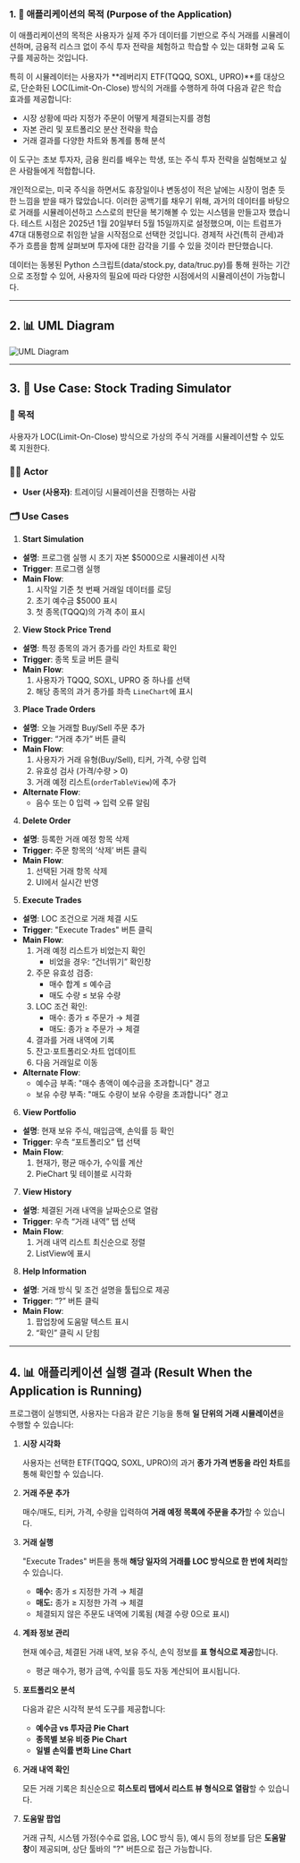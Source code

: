 ### 1. 📌 **애플리케이션의 목적 (Purpose of the Application)**

이 애플리케이션의 목적은 사용자가 실제 주가 데이터를 기반으로 주식 거래를 시뮬레이션하며, 금융적 리스크 없이 주식 투자 전략을 체험하고 학습할 수 있는 대화형 교육 도구를 제공하는 것입니다.

특히 이 시뮬레이터는 사용자가 **레버리지 ETF(TQQQ, SOXL, UPRO)**를 대상으로, 단순화된 LOC(Limit-On-Close) 방식의 거래를 수행하게 하여 다음과 같은 학습 효과를 제공합니다:

- 시장 상황에 따라 지정가 주문이 어떻게 체결되는지를 경험
- 자본 관리 및 포트폴리오 분산 전략을 학습
- 거래 결과를 다양한 차트와 통계를 통해 분석

이 도구는 초보 투자자, 금융 원리를 배우는 학생, 또는 주식 투자 전략을 실험해보고 싶은 사람들에게 적합합니다.

개인적으로는, 미국 주식을 하면서도 휴장일이나 변동성이 적은 날에는 시장이 멈춘 듯한 느낌을 받을 때가 많았습니다. 이러한 공백기를 채우기 위해, 과거의 데이터를 바탕으로 거래를 시뮬레이션하고 스스로의 판단을 복기해볼 수 있는 시스템을 만들고자 했습니다. 테스트 시점은 2025년 1월 20일부터 5월 15일까지로 설정했으며, 이는 트럼프가 47대 대통령으로 취임한 날을 시작점으로 선택한 것입니다. 경제적 사건(특히 관세)과 주가 흐름을 함께 살펴보며 투자에 대한 감각을 기를 수 있을 것이라 판단했습니다.

데이터는 동봉된 Python 스크립트(data/stock.py, data/truc.py)를 통해 원하는 기간으로 조정할 수 있어, 사용자의 필요에 따라 다양한 시점에서의 시뮬레이션이 가능합니다.

---

## 2. 📊 UML Diagram

![UML Diagram](assets/UML_diagram.png)

---

## 3. 📘 Use Case: Stock Trading Simulator

### 🎯 목적

사용자가 LOC(Limit-On-Close) 방식으로 가상의 주식 거래를 시뮬레이션할 수 있도록 지원한다.

### 🧑‍💻 Actor

- **User (사용자)**: 트레이딩 시뮬레이션을 진행하는 사람

### 🗂 Use Cases

1. **Start Simulation**

- **설명**: 프로그램 실행 시 초기 자본 $5000으로 시뮬레이션 시작
- **Trigger**: 프로그램 실행
- **Main Flow**:
    1. 시작일 기준 첫 번째 거래일 데이터를 로딩
    2. 초기 예수금 $5000 표시
    3. 첫 종목(TQQQ)의 가격 추이 표시

2. **View Stock Price Trend**

- **설명**: 특정 종목의 과거 종가를 라인 차트로 확인
- **Trigger**: 종목 토글 버튼 클릭
- **Main Flow**:
    1. 사용자가 TQQQ, SOXL, UPRO 중 하나를 선택
    2. 해당 종목의 과거 종가를 좌측 `LineChart`에 표시

3. **Place Trade Orders**

- **설명**: 오늘 거래할 Buy/Sell 주문 추가
- **Trigger**: “거래 추가” 버튼 클릭
- **Main Flow**:
    1. 사용자가 거래 유형(Buy/Sell), 티커, 가격, 수량 입력
    2. 유효성 검사 (가격/수량 > 0)
    3. 거래 예정 리스트(`orderTableView`)에 추가
- **Alternate Flow**:
    - 음수 또는 0 입력 → 입력 오류 알림

4. **Delete Order**

- **설명**: 등록한 거래 예정 항목 삭제
- **Trigger**: 주문 항목의 ‘삭제’ 버튼 클릭
- **Main Flow**:
    1. 선택된 거래 항목 삭제
    2. UI에서 실시간 반영

5. **Execute Trades**

- **설명**: LOC 조건으로 거래 체결 시도
- **Trigger**: "Execute Trades" 버튼 클릭
- **Main Flow**:
    1. 거래 예정 리스트가 비었는지 확인
        - 비었을 경우: “건너뛰기” 확인창
    2. 주문 유효성 검증:
        - 매수 합계 ≤ 예수금
        - 매도 수량 ≤ 보유 수량
    3. LOC 조건 확인:
        - 매수: 종가 ≤ 주문가 → 체결
        - 매도: 종가 ≥ 주문가 → 체결
    4. 결과를 거래 내역에 기록
    5. 잔고·포트폴리오·차트 업데이트
    6. 다음 거래일로 이동
- **Alternate Flow**:
    - 예수금 부족: "매수 총액이 예수금을 초과합니다" 경고
    - 보유 수량 부족: "매도 수량이 보유 수량을 초과합니다" 경고

6. **View Portfolio**

- **설명**: 현재 보유 주식, 매입금액, 손익률 등 확인
- **Trigger**: 우측 “포트폴리오” 탭 선택
- **Main Flow**:
    1. 현재가, 평균 매수가, 수익률 계산
    2. PieChart 및 테이블로 시각화

7. **View History**

- **설명**: 체결된 거래 내역을 날짜순으로 열람
- **Trigger**: 우측 “거래 내역” 탭 선택
- **Main Flow**:
    1. 거래 내역 리스트 최신순으로 정렬
    2. ListView에 표시

8. **Help Information**

- **설명**: 거래 방식 및 조건 설명을 툴팁으로 제공
- **Trigger**: “?” 버튼 클릭
- **Main Flow**:
    1. 팝업창에 도움말 텍스트 표시
    2. “확인” 클릭 시 닫힘

---

## 4. 📊 **애플리케이션 실행 결과 (Result When the Application is Running)**

프로그램이 실행되면, 사용자는 다음과 같은 기능을 통해 **일 단위의 거래 시뮬레이션**을 수행할 수 있습니다:

1. **시장 시각화**
    
    사용자는 선택한 ETF(TQQQ, SOXL, UPRO)의 과거 **종가 가격 변동을 라인 차트**를 통해 확인할 수 있습니다.
    
2. **거래 주문 추가**
    
    매수/매도, 티커, 가격, 수량을 입력하여 **거래 예정 목록에 주문을 추가**할 수 있습니다.
    
3. **거래 실행**
    
    "Execute Trades" 버튼을 통해 **해당 일자의 거래를 LOC 방식으로 한 번에 처리**할 수 있습니다.
    
    - **매수:** 종가 ≤ 지정한 가격 → 체결
    - **매도:** 종가 ≥ 지정한 가격 → 체결
    - 체결되지 않은 주문도 내역에 기록됨 (체결 수량 0으로 표시)
4. **계좌 정보 관리**
    
    현재 예수금, 체결된 거래 내역, 보유 주식, 손익 정보를 **표 형식으로 제공**합니다.
    
    - 평균 매수가, 평가 금액, 수익률 등도 자동 계산되어 표시됩니다.
5. **포트폴리오 분석**
    
    다음과 같은 시각적 분석 도구를 제공합니다:
    
    - **예수금 vs 투자금 Pie Chart**
    - **종목별 보유 비중 Pie Chart**
    - **일별 손익률 변화 Line Chart**
6. **거래 내역 확인**
    
    모든 거래 기록은 최신순으로 **히스토리 탭에서 리스트 뷰 형식으로 열람**할 수 있습니다.
    
7. **도움말 팝업**
    
    거래 규칙, 시스템 가정(수수료 없음, LOC 방식 등), 예시 등의 정보를 담은 **도움말 창**이 제공되며, 상단 툴바의 "?" 버튼으로 접근 가능합니다.